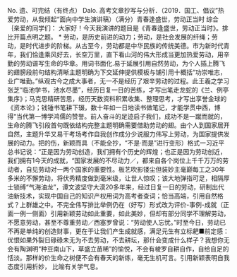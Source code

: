 No.
遗、可完结（有终点）
Dalo.
高考文章抄写与分析．（2019．国工、倡议”热爱劳动，从我倾起“面向中学生演讲稿）（满分）青春逢盛世，劳动正当时
综合｛亲爱的同学们：
大家好！今天我演讲的题目是《青春逢盛世，劳动正当时》。排比开篇点明之题。
*
劳动，是历史前进的动力；劳动，是社会发展的纤绳；劳动，是时代进步的阶梯。从古至今，劳动都是中华民族的传统美德。市为新时代青年，我们恰逢乘风好去，长空万里，直下看山河的伟大形成当更加热爱劳动，用辛勤的劳动谱写生命的华章。用词书面化.易于延展引用自然劳动，为个人插上腾飞的翅膀段前句结构清晰主题明确为下交延伸提供模板与铺引用十概括“功崇唯志，业广唯勤。”纵观古今之成大事者，无一不是经历了艰辛劳动的过程。此王羲之学习张芝“临池学书，池水尽墨”，经历日复一日的苦练，才写出笔走龙蛇的《兰、例亭集序》；马克思精研苦思，经历天数资料积累收集、整理思考，才写出享誉金球的《资本论》；钱锤书笔耕下辍，数十年如一日地读书做笔记，才能学贯中西，博得“当代第一博学鸿儒的赞誉。前人奋斗的足迹启子我们，成功不是一蹴而就的，生命的腾飞引段首句既依结构完整主题明确需要借助劳动的翅。由个人到国家居开自然，主题升华又易干考场考作自我创作成分少说服力伟写上劳动，为国家提供发展的动力。把的伤，新颖而具（不能全抄，“不是·而是”进行变形）格式一习近平总书记说：“正是因为劳动创造，我们拥有个历史的辉煌；也正是因为劳动创近，我们拥有1今天的成就，“国家发展的不尽动力／，都来自各个岗位上千千万万的劳动者，自见劳动对一两个国家的重要性。板艺吹影镂尘但装妙主毫巅每工之30年多米的不懈劳动，将伏秀精度做到毫米级，让世人惊叹；该大地弹指可足，相隔厚士锁缚“气海油龙”，谭文波坚守大漠20多年来，经过日复一日的劳动，研制出代油新技术，实现中国自己的知识产权用词为高考者查词；恰当高端，引用自然格式？上群雄之中。不完全伟写排比举例仍在（好写）形式改为评价-事例-成就（正面一例一侧面）引用新颖劳动如此重要，如此美妙，但却有部分同学不理解劳动，不愿意劳动，甚至不尊重劳动／西塞罗曾说：“劳动使人忘忧。”时至今日，劳动已不再是单纯的创造财事，更在于让我们产生成就感，满足元生有立标耙■前定感：优恨如果外裂日碌碌未无为不去劳动，不去耕坛，那什会变成什么样子？我想你无会有陶渊明“种豆南山下，草盛立苗稀”的愉悦，不会有棱罗自耕自作，自给自足的恬淡。那样的价生命之树便不会有春天的新练，毫无生机可言。引用新颖表明自我态度引用折妙，
比喻有关学气息。
